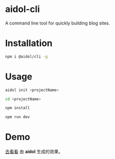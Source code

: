 # aidol-cli
A command line tool for quickly building blog sites.

# Installation

``` bash
npm i @aidol/cli -g
```

# Usage

``` bash
aidol init <projectName>

cd <projectName>

npm install

npm run dev
```

# Demo
 
<a href="http://elenhong.gitee.io/aidol/">去看看</a> 由 **aidol** 生成的效果。

